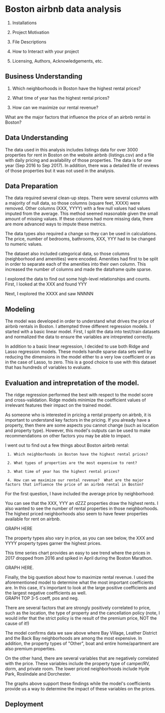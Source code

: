 # Boston airbnb data analysis

1. Installations

2. Project Motivation

3. File Descriptions

4. How to Interact with your project

5. Licensing, Authors, Acknowledgements, etc.




## Business Understanding

1. Which neighborhoods in Boston have the highest rental prices?

2. What time of year has the highest rental prices?

3. How can we maximize our rental revenue? 

What are the major factors that influence the price of an airbnb rental in Boston?

## Data Understanding

The data used in this analysis includes listings data for over 3000 properties for rent in Boston on the website airbnb (listings.csv) and a file with daily pricing and availability of those properties.  The data is for one year (Sep 2016 to Sep 2017). In addition, there was a detailed file of reviews of those properties but it was not used in the analysis.

## Data Preparation

The data required several clean-up steps.  There were several columns with a majority of null data, so those columns (square feet, XXXX) were removed. Other columns (XXX, YYYY) with a few null values had values imputed from the average. This method seemed reasonable given the small amount of missing values.  If these columns had more missing data, there are more advanced ways to impute these metrics.

The data types also required a change so they can be used in calculations. The price, number of bedrooms, bathrooms, XXX, YYY had to be changed to numeric values.

The dataset also included categorical data, so those columns (neighborhood and amenities) were encoded. Amenities had first to be split  in order to separate each of the amenities into their own column. This increased the number of columns and made the dataframe quite sparse.

I explored the data to find out some high-level relationships and counts. First, I looked at the XXX and found YYY

Next, I explored the XXXX and saw NNNNN

## Modeling

The model was developed in order to understand what drives the price of airbnb rentals in Boston.  I attempted three different regression models.  I started with a basic linear model. First, I split the data into test/train datasets and normalized the data to ensure the variables are intrepreted correctly.

In addition to a basic linear regression, I decided to use both Ridge and Lasso regression models. These models handle sparse data sets well by reducing the dimensions in the model either to a very low coefficient or as in the case of Lasso, to zero.  This is a good choice to use with this dataset that has hundreds of variables to evaluate.

## Evaluation and intrepretation of the model.

The ridge regression performed the best with respect to the model score and cross-validation.  Ridge models minimize the coefficient values of irrelevant features their impact on the trained model.

As someone who is interested in pricing a rental property on airbnb, it is important to understand key factors in the pricing.  If you already have a property, then there are some aspects you cannot change (such as location and property type). However, this model's outputs can be used to make recommendations on other factors you may be able to impact.

I went out to find out a few things about Boston airbnb rental:

     1. Which neighborhoods in Boston have the highest rental prices? 
     
     2. What types of properties are the most expensive to rent?

     3. What time of year has the highest rental prices?

     4. How can we maximize our rental revenue?  What are the major factors that influence the price of an airbnb rental in Boston?

For the first question, I have included the average price by neighborhood:

You can see that the XXX, YYY an dZZZ properties draw the highest rents.  I also wanted to see the number of rental properties in those neighborhoods. The highest priced neighborhoods also seem to have fewer properties available for rent on airbnb.

GRAPH HERE

The property types also vary in price, as you can see below, the XXX and YYYY  property types garner the highest prices.

This time series chart provides an easy to see trend where the prices in 2017 dropped from 2016 and spiked in April during the Boston Marathon.

GRAPH HERE.

Finally, the big question about how to maximize rental revenue.  I used the aforementioned model to determine what the most important coefficients are. In this case, it's important to look at the large positive coefficients and the largest negative coefficients as well.  
GRAPH TOP 3-5 coeff, pos and neg.

There are several factors that are strongly positively correlated to price, such as the location, the type of property and the cancellation policy (note, I would infer that the strict policy is the result of the premium price, NOT the cause of it!)

The model confirms data we saw above where Bay Village, Leather District and the Back Bay neighborhoods are among the most expensive.  In addition, the property types of "Other", boat and entire home/apartment are also premium properties. 

On the other hand, there are several variables that are negatively correlated with the price. These variables include the property type of camper/RV, dorm, and private room. The lower priced neighborhoods include Hyde Park, Roslindale and Dorchester.  

The graphs above support these findings while the model's coefficients provide us a way to determine the impact of these variables on the prices.


## Deployment

